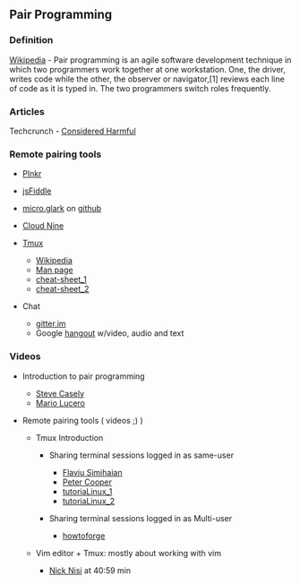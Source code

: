 ## Pair Programming

### Definition
[Wikipedia](https://en.wikipedia.org/wiki/Pair_programming) - Pair programming is an agile software development technique in which two programmers work together at one workstation. One, the driver, writes code while the other, the observer or navigator,[1] reviews each line of code as it is typed in. The two programmers switch roles frequently.

### Articles
Techcrunch - [Considered Harmful](http://techcrunch.com/2012/03/03/pair-programming-considered-harmful/)


### Remote pairing tools

* [Plnkr](http://plnkr.co)

* [jsFiddle](https://jsfiddle.net/)

* [micro.glark](http://micro.glark.io) on [github](https://github.com/Bluefinch/microglark)

* [Cloud Nine](https://c9.io/)

* [Tmux](https://tmux.github.io/)
  * [Wikipedia](https://en.wikipedia.org/wiki/Tmux)
  * [Man page](http://man.openbsd.org/OpenBSD-current/man1/tmux.1)
  * [cheat-sheet_1](http://blog.niklasottosson.com/?p=574)
  * [cheat-sheet_2](https://www.hashdoc.com/documents/20613/tmux-advanced-cheat-sheet#!fullscreen)

* Chat
  * [gitter.im](https://gitter.im)
  * Google [hangout](https://hangouts.google.com/) w/video, audio and text

### Videos
* Introduction to pair programming
  * [Steve Casely](https://www.youtube.com/watch?v=sJK36RvjwNk)
  * [Mario Lucero](https://www.youtube.com/watch?v=aAJZt_tJeNI)

* Remote pairing tools ( videos ;) )

  * Tmux Introduction
    * Sharing terminal sessions logged in as same-user
      * [Flaviu Simihaian](https://www.youtube.com/watch?v=za8FMIWYtUc)
      * [Peter Cooper](https://www.youtube.com/watch?v=hDLcOOoO61U)
      * [tutoriaLinux_1](https://youtu.be/BHhA_ZKjyxo?list=PLtK75qxsQaMJ_DmXk9yZbCBJuG9HRwlGc)
      * [tutoriaLinux_2](https://youtu.be/norO25P7xHg?list=PLtK75qxsQaMJ_DmXk9yZbCBJuG9HRwlGc)

    * Sharing terminal sessions logged in as Multi-user
      * [howtoforge](https://www.howtoforge.com/sharing-terminal-sessions-with-tmux-and-screen)

  * Vim editor + Tmux: mostly about working with vim
    * [Nick Nisi](https://www.youtube.com/watch?v=5r6yzFEXajQ) at 40:59 min
